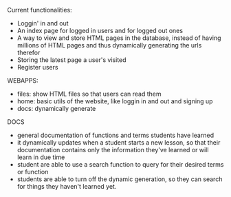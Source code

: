 Current functionalities:

- Loggin' in and out
- An index page for logged in users and for logged out ones
- A way to view and store HTML pages in the database, instead of having millions of HTML pages and thus dynamically generating the urls therefor
- Storing the latest page a user's visited
- Register users


WEBAPPS:
- files: show HTML files so that users can read them
- home: basic utils of the website, like loggin in and out and signing up
- docs: dynamically generate 



DOCS
- general documentation of functions and terms students have learned
- it dynamically updates when a student starts a new lesson, so that their documentation contains only the information they've learned or will learn in due time
- student are able to use a search function to query for their desired terms or function
- students are able to turn off the dynamic generation, so they can search for things they haven't learned yet.
